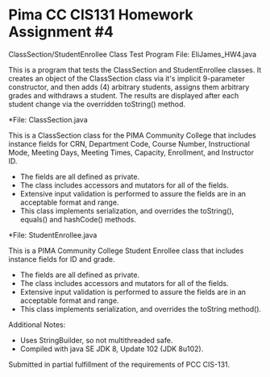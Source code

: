 # Pima CC CIS131 Homework Assignment #4

ClassSection/StudentEnrollee Class Test Program
File: EliJames_HW4.java

This is a program that tests the ClassSection and StudentEnrollee classes. It creates an object of the ClassSection class via it's implicit 9-parameter constructor, and then adds (4) arbitrary students, assigns them arbitrary grades and withdraws a student. The results are displayed after each student change via the overridden toString() method.

*File: ClassSection.java

This is a ClassSection class for the PIMA Community College that includes instance fields for CRN, Department Code, Course Number, 
Instructional Mode, Meeting Days, Meeting Times, Capacity, Enrollment, and Instructor ID. 
* The fields are all defined as private. 
* The class includes accessors and mutators for all of the fields. 
* Extensive input validation is performed to assure the fields are in an acceptable format and range. 
* This class implements serialization, and overrides the toString(), equals() and hashCode() methods.  

*File: StudentEnrollee.java

This is a PIMA Community College Student Enrollee class that includes instance fields for ID and grade. 
* The fields are all defined as private. 
* The class includes accessors and mutators for all of the fields. 
* Extensive input validation is performed to assure the fields are in an acceptable format and range. 
* This class implements serialization, and overrides the toString method().  

Additional Notes:
* Uses StringBuilder, so not multithreaded safe.
* Compiled with java SE JDK 8, Update 102 (JDK 8u102).

Submitted in partial fulfillment of the requirements of PCC CIS-131.
